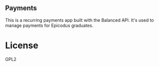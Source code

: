 Payments
--

This is a recurring payments app built with the Balanced API.
It's used to manage payments for Epicodus graduates.

License
==
GPL2

